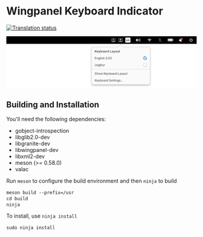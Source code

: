 # Wingpanel Keyboard Indicator
[![Translation status](https://l10n.elementary.io/widgets/wingpanel/-/wingpanel-indicator-keyboard/svg-badge.svg)](https://l10n.elementary.io/projects/wingpanel/wingpanel-indicator-keyboard)

![Screenshot](data/screenshot.png?raw=true)

## Building and Installation

You'll need the following dependencies:

* gobject-introspection
* libglib2.0-dev
* libgranite-dev
* libwingpanel-dev
* libxml2-dev
* meson (>= 0.58.0)
* valac
    
Run `meson` to configure the build environment and then `ninja` to build

    meson build --prefix=/usr
    cd build
    ninja
    
To install, use `ninja install`

    sudo ninja install
